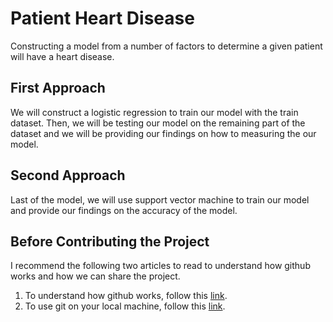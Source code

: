 # Patient Heart Disease
Constructing a model from a number of factors to determine a given patient will have a heart disease.

## First Approach
We will construct a logistic regression to train our model with the train dataset. Then, we will be testing our model on the remaining part of the dataset and we will be providing our findings on how to measuring the our model. 
## Second Approach
Last of the model, we will use support vector machine to train our model and provide our findings on the accuracy of the model.

## Before Contributing the Project
I recommend the following two articles to read to understand how github works and how we can share the project. 

1. To understand how github works, follow this [link](https://guides.github.com/introduction/flow/).
2. To use git on your local machine, follow this [link](https://guides.github.com/introduction/git-handbook/).
